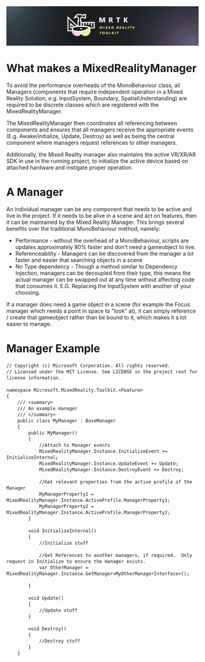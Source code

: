 <img src="External/ReadMeImages/MRTK_Logo_Rev.png">

# What makes a MixedRealityManager

To avoid the performance overheads of the MonoBehaviour class, all Managers (components that require independent operation in a Mixed Reality Solution, e.g. InputSystem, Boundary, SpatialUnderstanding) are required to be discrete classes which are registered with the MixedRealityManager.

The MixedRealityManager then coordinates all referencing between components and ensures that all managers receive the appropriate events (E.g. Awake/initialize, Update, Destroy) as well as being the central component where managers request references to other managers.

Additionally, the Mixed Reality manager also maintains the active VR/XR/AR SDK in use in the running project, to initialize the active device based on attached hardware and instigate proper operation.

# A Manager

An individual manager can be any component that needs to be active and live in the project.  If it needs to be alive in a scene and act on features, then it can be maintained by the Mixed Reality Manager.  This brings several benefits over the traditional MonoBehaviour method, namely:

* Performance - without the overhead of a MonoBehaviour, scripts are updates approximately 80% faster and don't need a gameobject to live.
* Referenceability - Managers can be discovered from the manager a lot faster and easier that searching objects in a scene
* No Type dependency - Though a method similar to Dependency Injection, managers can be decoupled from their type, this means the actual manager can be swapped out at any time without affecting code that consumes it.  E.G. Replacing the InputSystem with another of your choosing.

If a manager does need a game object in a scene (for example the Focus manager which needs a point in space to "look" at), it can simply reference / create that gameobject rather than be bound to it, which makes it a lot easier to manage.

# Manager Example

```
// Copyright (c) Microsoft Corporation. All rights reserved.
// Licensed under the MIT License. See LICENSE in the project root for license information.

namespace Microsoft.MixedReality.Toolkit.<Feature>
{
    /// <summary>
    /// An example manager
    /// </summary>
    public class MyManager : BaseManager
    {
        public MyManager()
        {
            //Attach to Manager events
            MixedRealityManager.Instance.InitializeEvent += InitializeInternal;
            MixedRealityManager.Instance.UpdateEvent += Update;
            MixedRealityManager.Instance.DestroyEvent += Destroy;

            //Get relevant properties from the active profile of the Manager 
            MyManagerProperty1 = MixedRealityManager.Instance.ActiveProfile.ManagerProperty1;
            MyManagerProperty2 = MixedRealityManager.Instance.ActiveProfile.ManagerProperty2;
        }

        void InitializeInternal()
        {
            //Initialize stuff 

            //Get References to another managers, if required.  Only request in Initialize to ensure the manager exists.
            var OtherManager = MixedRealityManager.Instance.GetManager<MyOtherManagerInterface>();

        }

        void Update()
        {
            //Update stuff 
        }

        void Destroy()
        {
            //Destroy stuff 
        }
    }
```